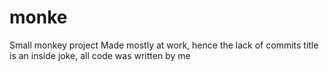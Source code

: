 # monke
Small monkey project
Made mostly at work, hence the lack of commits
title is an inside joke, all code was written by me